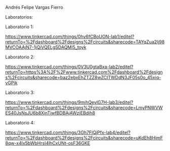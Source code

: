 Andrés Felipe Vargas Fierro


Laboratorios:

Laboratorio 1:

https://www.tinkercad.com/things/0hv6fCBoUON-lab1/editel?returnTo=%2Fdashboard%2Fdesigns%2Fcircuits&sharecode=TAYqZua2lj98MVCOAAjN7-1jQiVQELgSDAQMI5_toyk


Laboratorio 2:


https://www.tinkercad.com/things/0V3U0gtaBxa-lab2/editel?returnTo=https%3A%2F%2Fwww.tinkercad.com%2Fdashboard%2Fdesigns%2Fcircuits&sharecode=baz2ebxEhZTZZ8wZCITWDdN3JF05s0o_45xiq-vGPjk


Laboratorio 3:


https://www.tinkercad.com/things/9mihQeylG7H-lab3/editel?returnTo=%2Fdashboard%2Fdesigns%2Fcircuits&sharecode=LmyPNWVWES40JsNsJU6b8XinTiwfBDBAjAWzjEBdih8


Laboratorio 4:


https://www.tinkercad.com/things/3Gh7FlQjPfx-lab4/editel?returnTo=%2Fdashboard%2Fdesigns%2Fcircuits&sharecode=uKdEh8HimF8qw-x4lx5bWbHrsI4lhCxUNt-osF36GKE
